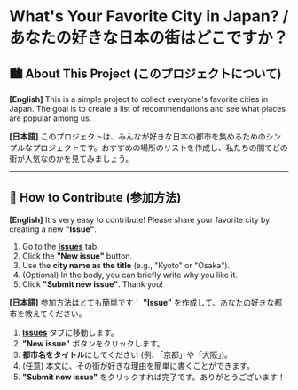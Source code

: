 # What's Your Favorite City in Japan? / あなたの好きな日本の街はどこですか？

## 🏙️ About This Project (このプロジェクトについて)

**[English]**
This is a simple project to collect everyone's favorite cities in Japan. The goal is to create a list of recommendations and see what places are popular among us.

**[日本語]**
このプロジェクトは、みんなが好きな日本の都市を集めるためのシンプルなプロジェクトです。おすすめの場所のリストを作成し、私たちの間でどの街が人気なのかを見てみましょう。

---

## 📝 How to Contribute (参加方法)

**[English]**
It's very easy to contribute! Please share your favorite city by creating a new **"Issue"**.

1.  Go to the **[Issues](https://github.com/Luo0105/AttractingContributors/issues)** tab.
2.  Click the **"New issue"** button.
3.  Use the **city name as the title** (e.g., "Kyoto" or "Osaka").
4.  (Optional) In the body, you can briefly write why you like it.
5.  Click **"Submit new issue"**. Thank you!

**[日本語]**
参加方法はとても簡単です！ **"Issue"** を作成して、あなたの好きな都市を教えてください。

1.  **[Issues](https://github.com/Luo0105/AttractingContributors/issues)** タブに移動します。
2.  **"New issue"** ボタンをクリックします。
3.  **都市名をタイトル**にしてください (例: 「京都」や「大阪」)。
4.  (任意) 本文に、その街が好きな理由を簡単に書くことができます。
5.  **"Submit new issue"** をクリックすれば完了です。ありがとうございます！
